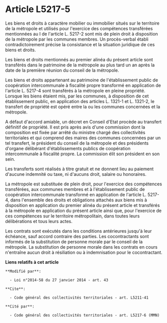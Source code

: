 # Article L5217-5

Les biens et droits à caractère mobilier ou immobilier situés sur le territoire de la métropole et utilisés pour l'exercice
des compétences transférées mentionnées au I de l'article L. 5217-2 sont mis de plein droit à disposition de la métropole par
les communes membres. Un procès-verbal établi contradictoirement précise la consistance et la situation juridique de ces
biens et droits. 

Les biens et droits mentionnés au premier alinéa du présent article sont transférés dans le patrimoine de la métropole au
plus tard un an après la date de la première réunion du conseil de la métropole. 

Les biens et droits appartenant au patrimoine de l'établissement public de coopération intercommunale à fiscalité propre
transformé en application de l'article L. 5217-4 sont transférés à la métropole en pleine propriété. Lorsque les biens
étaient mis, par les communes, à disposition de cet établissement public, en application des articles L. 1321-1 et L. 1321-2,
le transfert de propriété est opéré entre la ou les communes concernées et la métropole. 

A défaut d'accord amiable, un décret en Conseil d'Etat procède au transfert définitif de propriété. Il est pris après avis
d'une commission dont la composition est fixée par arrêté du ministre chargé des collectivités territoriales et qui comprend
des maires des communes concernées par un tel transfert, le président du conseil de la métropole et des présidents d'organe
délibérant d'établissements publics de coopération intercommunale à fiscalité propre. La commission élit son président en son
sein. 

Les transferts sont réalisés à titre gratuit et ne donnent lieu au paiement d'aucune indemnité ou taxe, ni d'aucuns droit,
salaire ou honoraires. 

La métropole est substituée de plein droit, pour l'exercice des compétences transférées, aux communes membres et à
l'établissement public de coopération intercommunale transformé en application de l'article L. 5217-4, dans l'ensemble des
droits et obligations attachés aux biens mis à disposition en application du premier alinéa du présent article et transférés
à la métropole en application du présent article ainsi que, pour l'exercice de ces compétences sur le territoire
métropolitain, dans toutes leurs délibérations et tous leurs actes. 

Les contrats sont exécutés dans les conditions antérieures jusqu'à leur échéance, sauf accord contraire des parties. Les
cocontractants sont informés de la substitution de personne morale par le conseil de la métropole. La substitution de
personne morale dans les contrats en cours n'entraîne aucun droit à résiliation ou à indemnisation pour le cocontractant.

**Liens relatifs à cet article**

	**Modifié par**:

	  - Loi n°2014-58 du 27 janvier 2014 - art. 43

	**Cite**:

	  - Code général des collectivités territoriales - art. L5211-41

	**Cité par**:

	  - Code général des collectivités territoriales - art. L5217-6 (MMN)
